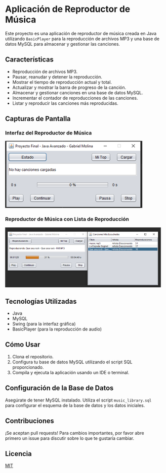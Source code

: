 # Aplicación de Reproductor de Música

Este proyecto es una aplicación de reproductor de música creada en Java utilizando `BasicPlayer` para la reproducción de archivos MP3 y una base de datos MySQL para almacenar y gestionar las canciones.

## Características

- Reproducción de archivos MP3.
- Pausar, reanudar y detener la reproducción.
- Mostrar el tiempo de reproducción actual y total.
- Actualizar y mostrar la barra de progreso de la canción.
- Almacenar y gestionar canciones en una base de datos MySQL.
- Incrementar el contador de reproducciones de las canciones.
- Listar y reproducir las canciones más reproducidas.

## Capturas de Pantalla

### Interfaz del Reproductor de Música
![Reproductor de Música](src/main/java/resources/rep.png)

### Reproductor de Música con Lista de Reproducción
![Reproductor de Música con Lista de Reproducción](src/main/java/resources/rep2.png)

## Tecnologías Utilizadas

- Java
- MySQL
- Swing (para la interfaz gráfica)
- BasicPlayer (para la reproducción de audio)

## Cómo Usar

1. Clona el repositorio.
2. Configura tu base de datos MySQL utilizando el script SQL proporcionado.
3. Compila y ejecuta la aplicación usando un IDE o terminal.

## Configuración de la Base de Datos

Asegúrate de tener MySQL instalado. Utiliza el script `music_library.sql` para configurar el esquema de la base de datos y los datos iniciales.

## Contribuciones

¡Se aceptan pull requests! Para cambios importantes, por favor abre primero un issue para discutir sobre lo que te gustaría cambiar.

## Licencia

[MIT](LICENSE)
